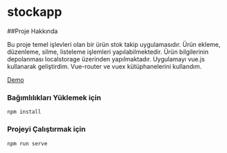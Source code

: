 # stockapp

##Proje Hakkında

Bu proje temel işlevleri olan bir ürün stok takip uygulamasıdır. Ürün ekleme, düzenleme, silme, listeleme işlemleri yapılabilmektedir.
Ürün bilgilerinin depolanması localstorage üzerinden yapılmaktadır.
Uygulamayı vue.js kullanarak geliştirdim. Vue-router ve vuex kütüphanelerini kullandım.

[Demo](http://stock-app-mehmetaliayvaz.vercel.app/)

### Bağımlılıkları Yüklemek için
```
npm install
```

### Projeyi Çalıştırmak için
```
npm run serve
```

